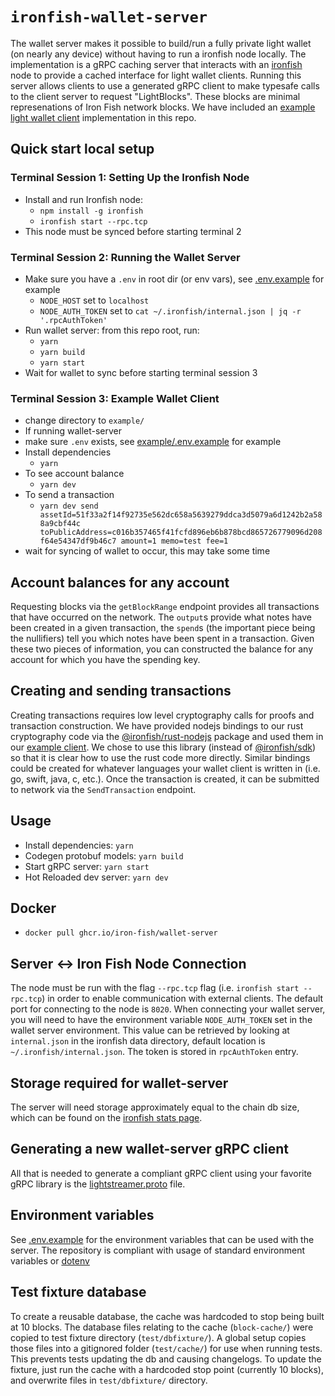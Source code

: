 # `ironfish-wallet-server`

The wallet server makes it possible to build/run a fully private light wallet (on nearly any device) without having to run a ironfish node locally. The implementation is a gRPC caching server that interacts with an [ironfish](https://github.com/iron-fish/ironfish) node to provide a cached interface for light wallet clients.  Running this server allows clients to use a generated gRPC client to make typesafe calls to the client server to request "LightBlocks". These blocks are minimal represenations of Iron Fish network blocks. We have included an [example light wallet client](example/README.md) implementation in this repo.

## Quick start local setup

### Terminal Session 1: Setting Up the Ironfish Node

- Install and run Ironfish node:
  - `npm install -g ironfish`
  - `ironfish start --rpc.tcp`
- This node must be synced before starting terminal 2

### Terminal Session 2: Running the Wallet Server

- Make sure you have a `.env` in root dir (or env vars), see [.env.example](./.env.example) for example
  - `NODE_HOST` set to `localhost`
  - `NODE_AUTH_TOKEN` set to `cat ~/.ironfish/internal.json | jq -r '.rpcAuthToken'`
- Run wallet server: from this repo root, run:
  - `yarn`
  - `yarn build`
  - `yarn start`
- Wait for wallet to sync before starting terminal session 3

### Terminal Session 3: Example Wallet Client

- change directory to `example/`
- If running wallet-server
- make sure `.env` exists,  see [example/.env.example](./example/.env.example) for example
- Install dependencies
  - `yarn`
- To see account balance
  - `yarn dev`
- To send a transaction
  - `yarn dev send assetId=51f33a2f14f92735e562dc658a5639279ddca3d5079a6d1242b2a588a9cbf44c toPublicAddress=c016b357465f41fcfd896eb6b878bcd865726779096d208f64e54347df9b46c7 amount=1 memo=test fee=1`
- wait for syncing of wallet to occur, this may take some time

## Account balances for any account

Requesting blocks via the `getBlockRange` endpoint provides all transactions that have occurred on the network. The `output`s provide what notes have been created in a given transaction, the `spend`s (the important piece being the nullifiers) tell you which notes have been spent in a transaction. Given these two pieces of information, you can constructed the balance for any account for which you have the spending key.

## Creating and sending transactions

Creating transactions requires low level cryptography calls for proofs and transaction construction. We have provided nodejs bindings to our rust cryptography code via the [@ironfish/rust-nodejs](https://www.npmjs.com/package/@ironfish/rust-nodejs) package and used them in our [example client](example/README.md). We chose to use this library (instead of [@ironfish/sdk](https://www.npmjs.com/package/@ironfish/sdk)) so that it is clear how to use the rust code more directly. Similar bindings could be created for whatever languages your wallet client is written in (i.e. go, swift, java, c, etc.). Once the transaction is created, it can be submitted to network via the `SendTransaction` endpoint.

## Usage

- Install dependencies: `yarn`
- Codegen protobuf models: `yarn build`
- Start gRPC server: `yarn start`
- Hot Reloaded dev server: `yarn dev`

## Docker

- `docker pull ghcr.io/iron-fish/wallet-server`

## Server <-> Iron Fish Node Connection

The node must be run with the flag `--rpc.tcp` flag (i.e. `ironfish start --rpc.tcp`) in order to enable communication with external clients. The default port for connecting to the node is `8020`. When connecting your wallet server, you will need to have the environment variable `NODE_AUTH_TOKEN` set in the wallet server environment. This value can be retrieved by looking at `internal.json` in the ironfish data directory, default location is `~/.ironfish/internal.json`. The token is stored in `rpcAuthToken` entry.

## Storage required for wallet-server

The server will need storage approximately equal to the chain db size, which can be found on the [ironfish stats page](https://stats.ironfish.network/).

## Generating a new wallet-server gRPC client

All that is needed to generate a compliant gRPC client using your favorite gRPC library is the [lightstreamer.proto](protos/lightstreamer.proto) file.

## Environment variables

See [.env.example](.env.example) for the environment variables that can be used with the server. The repository is compliant with usage of standard environment variables or [dotenv](https://www.npmjs.com/package/dotenv)

## Test fixture database

To create a reusable database, the cache was hardcoded to stop being built at 10 blocks. The database files relating to the cache (`block-cache/`) were copied to test fixture directory (`test/dbfixture/`). A global setup copies those files into a gitignored folder (`test/cache/`) for use when running tests. This prevents tests updating the db and causing changelogs. To update the fixture, just run the cache with a hardcoded stop point (currently 10 blocks), and overwrite files in `test/dbfixture/` directory.
